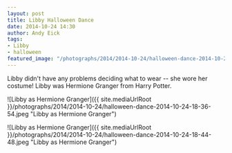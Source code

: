 ```yaml
---
layout: post
title: Libby Halloween Dance
date: 2014-10-24 14:30
author: Andy Eick
tags:
- Libby
- halloween
featured_image: "/photographs/2014/2014-10-24/halloween-dance-2014-10-24-18-36-54.jpeg"
---
```

Libby didn't have any problems deciding what to wear -- she wore her costume! Libby was Hermione Granger from Harry Potter.

![Libby as Hermione Granger]({{ site.mediaUrlRoot }}/photographs/2014/2014-10-24/halloween-dance-2014-10-24-18-36-54.jpeg "Libby as Hermione Granger")

![Libby as Hermione Granger]({{ site.mediaUrlRoot }}/photographs/2014/2014-10-24/halloween-dance-2014-10-24-18-44-48.jpeg "Libby as Hermione Granger")
